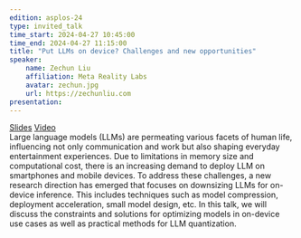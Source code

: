 ```yaml
---
edition: asplos-24 
type: invited_talk
time_start: 2024-04-27 10:45:00
time_end: 2024-04-27 11:15:00
title: "Put LLMs on device? Challenges and new opportunities"
speaker:
    name: Zechun Liu 
    affiliation: Meta Reality Labs
    avatar: zechun.jpg  
    url: https://zechunliu.com
presentation:
---
```

<a href="https://docs.google.com/presentation/d/10CC8lK9mkYouzifpbJ4Rp_8-JUydVA7i/edit?usp=sharing&ouid=101722224518348784726&rtpof=true&sd=true">Slides</a> <a href="https://drive.google.com/file/d/16GIEctqtfXpIL5Lfg1TN51ExWbmv4N3_/view?usp=share_link">Video</a><br>Large language models (LLMs) are permeating various facets of human life,
influencing not only communication and work but also shaping everyday entertainment
experiences. Due to limitations in memory size and computational cost, there is an
increasing demand to deploy LLM on smartphones and mobile devices. To address
these challenges, a new research direction has emerged that focuses on downsizing
LLMs for on-device inference. This includes techniques such as model compression,
deployment acceleration, small model design, etc. In this talk, we will discuss the
constraints and solutions for optimizing models in on-device use cases as well as
practical methods for LLM quantization.

